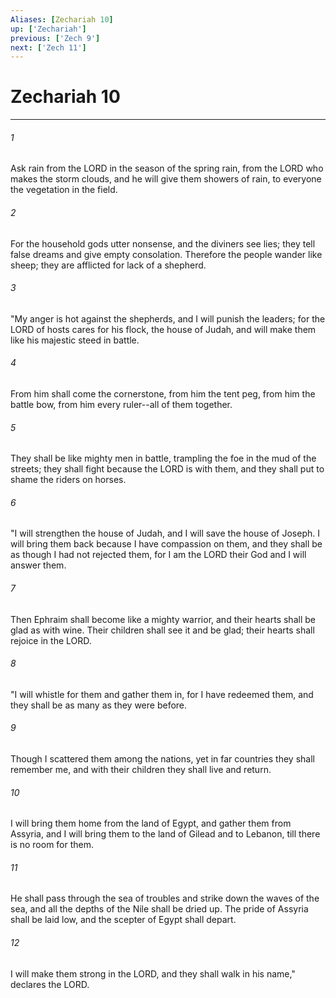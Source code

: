```yaml
---
Aliases: [Zechariah 10]
up: ['Zechariah']
previous: ['Zech 9']
next: ['Zech 11']
---
```

# Zechariah 10
***



###### 1 
Ask rain from the LORD in the season of the spring rain, from the LORD who makes the storm clouds, and he will give them showers of rain, to everyone the vegetation in the field. 

###### 2 
For the household gods utter nonsense, and the diviners see lies; they tell false dreams and give empty consolation. Therefore the people wander like sheep; they are afflicted for lack of a shepherd. 

###### 3 
"My anger is hot against the shepherds, and I will punish the leaders; for the LORD of hosts cares for his flock, the house of Judah, and will make them like his majestic steed in battle. 

###### 4 
From him shall come the cornerstone, from him the tent peg, from him the battle bow, from him every ruler--all of them together. 

###### 5 
They shall be like mighty men in battle, trampling the foe in the mud of the streets; they shall fight because the LORD is with them, and they shall put to shame the riders on horses. 

###### 6 
"I will strengthen the house of Judah, and I will save the house of Joseph. I will bring them back because I have compassion on them, and they shall be as though I had not rejected them, for I am the LORD their God and I will answer them. 

###### 7 
Then Ephraim shall become like a mighty warrior, and their hearts shall be glad as with wine. Their children shall see it and be glad; their hearts shall rejoice in the LORD. 

###### 8 
"I will whistle for them and gather them in, for I have redeemed them, and they shall be as many as they were before. 

###### 9 
Though I scattered them among the nations, yet in far countries they shall remember me, and with their children they shall live and return. 

###### 10 
I will bring them home from the land of Egypt, and gather them from Assyria, and I will bring them to the land of Gilead and to Lebanon, till there is no room for them. 

###### 11 
He shall pass through the sea of troubles and strike down the waves of the sea, and all the depths of the Nile shall be dried up. The pride of Assyria shall be laid low, and the scepter of Egypt shall depart. 

###### 12 
I will make them strong in the LORD, and they shall walk in his name," declares the LORD.
